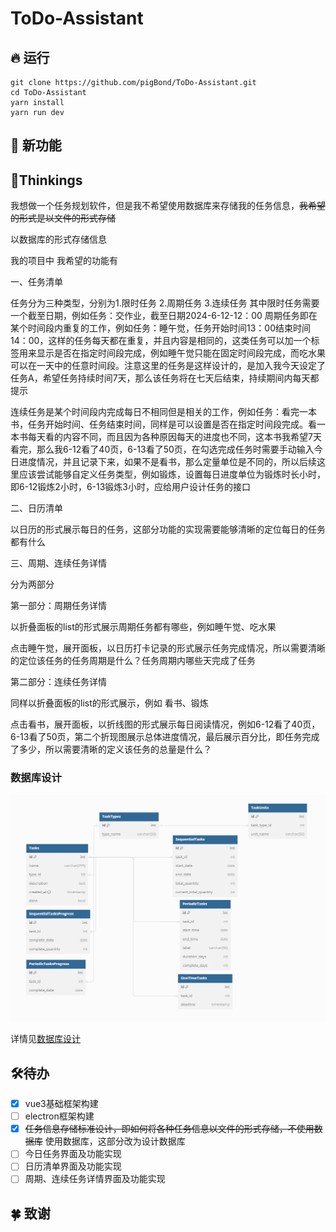 # ToDo-Assistant

## 🔥 运行

```
git clone https://github.com/pigBond/ToDo-Assistant.git
cd ToDo-Assistant
yarn install
yarn run dev
```

## 🔆 新功能



## 📝Thinkings

我想做一个任务规划软件，但是我不希望使用数据库来存储我的任务信息，~~我希望的形式是以文件的形式存储~~

以数据库的形式存储信息

我的项目中
我希望的功能有

一、任务清单

任务分为三种类型，分别为1.限时任务 2.周期任务 3.连续任务
其中限时任务需要一个截至日期，例如任务：交作业，截至日期2024-6-12-12：00
周期任务即在某个时间段内重复的工作，例如任务：睡午觉，任务开始时间13：00结束时间14：00，这样的任务每天都在重复，并且内容是相同的，这类任务可以加一个标签用来显示是否在指定时间段完成，例如睡午觉只能在固定时间段完成，而吃水果可以在一天中的任意时间段。注意这里的任务是这样设计的，是加入我今天设定了任务A，希望任务持续时间7天，那么该任务将在七天后结束，持续期间内每天都提示

连续任务是某个时间段内完成每日不相同但是相关的工作，例如任务：看完一本书，任务开始时间、任务结束时间，同样是可以设置是否在指定时间段完成。看一本书每天看的内容不同，而且因为各种原因每天的进度也不同，这本书我希望7天看完，那么我6-12看了40页，6-13看了50页，在勾选完成任务时需要手动输入今日进度情况，并且记录下来，如果不是看书，那么定量单位是不同的，所以后续这里应该尝试能够自定义任务类型，例如锻炼，设置每日进度单位为锻炼时长小时，即6-12锻炼2小时，6-13锻炼3小时，应给用户设计任务的接口

二、日历清单

以日历的形式展示每日的任务，这部分功能的实现需要能够清晰的定位每日的任务都有什么

三、周期、连续任务详情

分为两部分

第一部分：周期任务详情

以折叠面板的list的形式展示周期任务都有哪些，例如睡午觉、吃水果

点击睡午觉，展开面板，以日历打卡记录的形式展示任务完成情况，所以需要清晰的定位该任务的任务周期是什么？任务周期内哪些天完成了任务

第二部分：连续任务详情

同样以折叠面板的list的形式展示，例如 看书、锻炼

点击看书，展开面板，以折线图的形式展示每日阅读情况，例如6-12看了40页，6-13看了50页，第二个折现图展示总体进度情况，最后展示百分比，即任务完成了多少，所以需要清晰的定义该任务的总量是什么？



### 数据库设计

![](doc/img/database_set.png)

详情见[数据库设计](doc/database_design.md)

## 🛠️待办

- [x] vue3基础框架构建
- [ ] electron框架构建
- [x] ~~任务信息存储标准设计，即如何将各种任务信息以文件的形式存储，不使用数据库~~ 使用数据库，这部分改为设计数据库
- [ ] 今日任务界面及功能实现
- [ ] 日历清单界面及功能实现
- [ ] 周期、连续任务详情界面及功能实现

## 🍀 致谢
